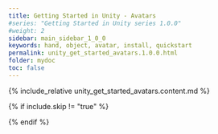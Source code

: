 ```yaml
---
title: Getting Started in Unity - Avatars
#series: "Getting Started in Unity series 1.0.0"
#weight: 2
sidebar: main_sidebar_1_0_0
keywords: hand, object, avatar, install, quickstart
permalink: unity_get_started_avatars.1.0.0.html
folder: mydoc
toc: false
---
```


{% include_relative unity_get_started_avatars.content.md %}

{% if include.skip != "true" %}
<!--{% include custom/series_acme_next.html %}-->
{% endif %}
